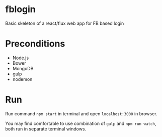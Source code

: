 # fblogin
Basic skeleton of a react/flux web app for FB based login

# Preconditions

- Node.js
- Bower
- MongoDB
- gulp
- nodemon

# Run

Run command `npm start` in terminal and open `localhost:3000` in browser.

You may find comfortable to use combination of `gulp` and `npm run watch`, both run in separate terminal windows.

